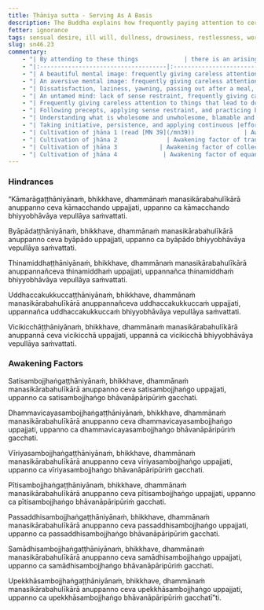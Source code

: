 ```yaml
---
title: Ṭhāniya sutta - Serving As A Basis
description: The Buddha explains how frequently paying attention to certain things can lead to the arising and expansion of hindrances and awakening factors.
fetter: ignorance
tags: sensual desire, ill will, dullness, drowsiness, restlessness, worry, doubt, mindfulness, investigation, energy, joy, tranquility, collectedness, equanimity, hindrances, awakening factors, sn, sn45-56, sn46
slug: sn46.23
commentary:
    - "| By attending to these things             | there is an arising and expansion of  |"
    - "|:------------------------------------|:-------------------------------|"
    - "| A beautiful mental image: frequently giving careless attention to the sign of beautiful           | Hindrance of sensual |desire::passion or lust for sensual pleasures|                |"
    - "| An aversive mental image: frequently giving careless attention to the sign of resistance          | Hindrance of |ill will::intentional act of mentally opposing or rejecting others; an intentional construct fueled by aversion, directed against kindness or compassion. It manifests as hostility of will, impeding goodwill and fostering internal or external conflict. [byāpāda]|                      |"
    - "| Dissatisfaction, laziness, yawning, passing out after a meal, and sluggishness of mind; frequently giving careless attention to |these::read [AN 8.80](/an8.80|) | Hindrance of dullness and drowsiness              |"
    - "| An untamed mind: lack of sense restraint, frequently giving careless attention to an unsettled mind	                  | Hindrance of restlessness and |worry::agitation and edginess, fidgeting, fiddling, uneasiness|        |"
    - "| Frequently giving careless attention to things that lead to doubt, to confusion, to |conflict::read [MN 16](/mn16|)                  | Hindrance of doubt                         |"
    - "| Following precepts, applying sense restraint, and practicing breathing-mindfulness |meditation::read [MN 107](/mn107|) | Awakening factor of mindfulness                  |"
    - "| Understanding what is wholesome and unwholesome, blamable and blameless, inferior and superior, and dark and bright, learning the teachings of the Buddha with careful attention | Awakening factor of investigation of states |"
    - "| Taking initiative, persistence, and applying continuous |effort::read [AN 8.80](/an8.80|) | Awakening factor of energy |"
    - "| Cultivation of jhāna 1 (read [MN 39](/mn39))              | Awakening factor of joy                          |"
    - "| Cultivation of jhāna 2              | Awakening factor of tranquility                          |"
    - "| Cultivation of jhāna 3            | Awakening factor of collectedness                          |"
    - "| Cultivation of jhāna 4             | Awakening factor of equanimity                          |"
---
```


### Hindrances

“Kāmarāgaṭṭhāniyānaṁ, bhikkhave, dhammānaṁ manasikārabahulīkārā anuppanno ceva kāmacchando uppajjati, uppanno ca kāmacchando bhiyyobhāvāya vepullāya saṁvattati.

Byāpādaṭṭhāniyānaṁ, bhikkhave, dhammānaṁ manasikārabahulīkārā anuppanno ceva byāpādo uppajjati, uppanno ca byāpādo bhiyyobhāvāya vepullāya saṁvattati.

Thinamiddhaṭṭhāniyānaṁ, bhikkhave, dhammānaṁ manasikārabahulīkārā anuppannañceva thinamiddhaṁ uppajjati, uppannañca thinamiddhaṁ bhiyyobhāvāya vepullāya saṁvattati.

Uddhaccakukkuccaṭṭhāniyānaṁ, bhikkhave, dhammānaṁ manasikārabahulīkārā anuppannañceva uddhaccakukkuccaṁ uppajjati, uppannañca uddhaccakukkuccaṁ bhiyyobhāvāya vepullāya saṁvattati.

Vicikicchāṭṭhāniyānaṁ, bhikkhave, dhammānaṁ manasikārabahulīkārā anuppannā ceva vicikicchā uppajjati, uppannā ca vicikicchā bhiyyobhāvāya vepullāya saṁvattati.

### Awakening Factors

Satisambojjhaṅgaṭṭhāniyānaṁ, bhikkhave, dhammānaṁ manasikārabahulīkārā anuppanno ceva satisambojjhaṅgo uppajjati, uppanno ca satisambojjhaṅgo bhāvanāpāripūriṁ gacchati.

Dhammavicayasambojjhaṅgaṭṭhāniyānaṁ, bhikkhave, dhammānaṁ manasikārabahulīkārā anuppanno ceva dhammavicayasambojjhaṅgo uppajjati, uppanno ca dhammavicayasambojjhaṅgo bhāvanāpāripūriṁ gacchati.

Vīriyasambojjhaṅgaṭṭhāniyānaṁ, bhikkhave, dhammānaṁ manasikārabahulīkārā anuppanno ceva vīriyasambojjhaṅgo uppajjati, uppanno ca vīriyasambojjhaṅgo bhāvanāpāripūriṁ gacchati.

Pītisambojjhaṅgaṭṭhāniyānaṁ, bhikkhave, dhammānaṁ manasikārabahulīkārā anuppanno ceva pītisambojjhaṅgo uppajjati, uppanno ca pītisambojjhaṅgo bhāvanāpāripūriṁ gacchati.

Passaddhisambojjhaṅgaṭṭhāniyānaṁ, bhikkhave, dhammānaṁ manasikārabahulīkārā anuppanno ceva passaddhisambojjhaṅgo uppajjati, uppanno ca passaddhisambojjhaṅgo bhāvanāpāripūriṁ gacchati.

Samādhisambojjhaṅgaṭṭhāniyānaṁ, bhikkhave, dhammānaṁ manasikārabahulīkārā anuppanno ceva samādhisambojjhaṅgo uppajjati, uppanno ca samādhisambojjhaṅgo bhāvanāpāripūriṁ gacchati.

Upekkhāsambojjhaṅgaṭṭhāniyānaṁ, bhikkhave, dhammānaṁ manasikārabahulīkārā anuppanno ceva upekkhāsambojjhaṅgo uppajjati, uppanno ca upekkhāsambojjhaṅgo bhāvanāpāripūriṁ gacchatī”ti.

